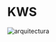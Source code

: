# KWS
![arquitectura](https://github.com/user-attachments/assets/e7de948f-65b3-4b07-b3e9-cc5599f2a44d)
